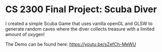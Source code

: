 # CS 2300 Final Project: Scuba Diver

I created a simple Scuba Game that uses vanilla openGL and GLSW to generate random caves where the diver collects treasure with a limited amount of oxygen!

The Demo can be found here: <a>https://youtu.be/sZefCh-MeWU</a>
